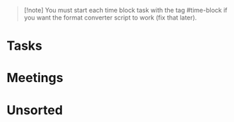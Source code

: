 >[!note] You must start each time block task with the tag \#time-block if you want the format converter script to work (fix that later).

# Tasks


# Meetings


# Unsorted

